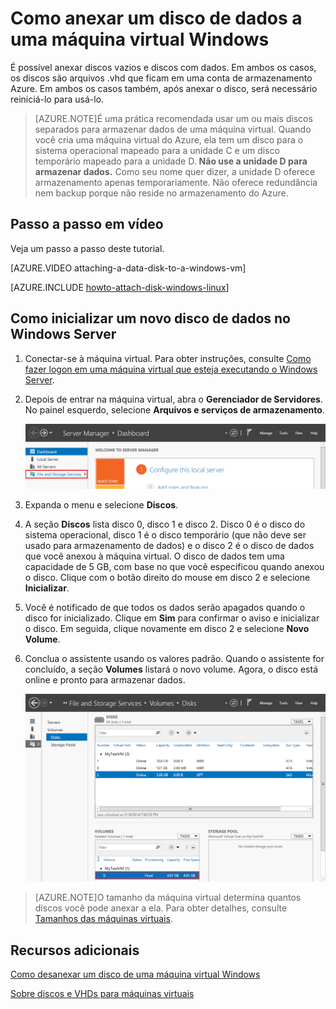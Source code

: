 <properties
	pageTitle="Anexar um disco a uma máquina virtual | Microsoft Azure"
	description="Saiba como anexar um disco de dados a uma máquina virtual Azure e inicializá-lo para que ele fique pronto para uso."
	services="virtual-machines, storage"
	documentationCenter=""
	authors="cynthn"
	manager="timlt"
	editor="tysonn"
	tags="azure-service-management"/>

<tags
	ms.service="virtual-machines"
	ms.workload="infrastructure-services"
	ms.tgt_pltfrm="vm-windows"
	ms.devlang="na"
	ms.topic="article"
	ms.date="07/16/2015"
	ms.author="cynthn"/>

# Como anexar um disco de dados a uma máquina virtual Windows

É possível anexar discos vazios e discos com dados. Em ambos os casos, os discos são arquivos .vhd que ficam em uma conta de armazenamento Azure. Em ambos os casos também, após anexar o disco, será necessário reiniciá-lo para usá-lo.

> [AZURE.NOTE]É uma prática recomendada usar um ou mais discos separados para armazenar dados de uma máquina virtual. Quando você cria uma máquina virtual do Azure, ela tem um disco para o sistema operacional mapeado para a unidade C e um disco temporário mapeado para a unidade D. **Não use a unidade D para armazenar dados.** Como seu nome quer dizer, a unidade D oferece armazenamento apenas temporariamente. Não oferece redundância nem backup porque não reside no armazenamento do Azure.

## Passo a passo em vídeo

Veja um passo a passo deste tutorial.

[AZURE.VIDEO attaching-a-data-disk-to-a-windows-vm]

[AZURE.INCLUDE [howto-attach-disk-windows-linux](../../includes/howto-attach-disk-windows-linux.md)]

## <a id="initializeinWS"></a>Como inicializar um novo disco de dados no Windows Server

1. Conectar-se à máquina virtual. Para obter instruções, consulte [Como fazer logon em uma máquina virtual que esteja executando o Windows Server][logon].

2. Depois de entrar na máquina virtual, abra o **Gerenciador de Servidores**. No painel esquerdo, selecione **Arquivos e serviços de armazenamento**.

	![Abra o gerenciador de servidor.](./media/storage-windows-attach-disk/fileandstorageservices.png)

3. Expanda o menu e selecione **Discos**.

4. A seção **Discos** lista disco 0, disco 1 e disco 2. Disco 0 é o disco do sistema operacional, disco 1 é o disco temporário (que não deve ser usado para armazenamento de dados) e o disco 2 é o disco de dados que você anexou à máquina virtual. O disco de dados tem uma capacidade de 5 GB, com base no que você especificou quando anexou o disco. Clique com o botão direito do mouse em disco 2 e selecione **Inicializar**.

5.	Você é notificado de que todos os dados serão apagados quando o disco for inicializado. Clique em **Sim** para confirmar o aviso e inicializar o disco. Em seguida, clique novamente em disco 2 e selecione **Novo Volume**.

6.	Conclua o assistente usando os valores padrão. Quando o assistente for concluído, a seção **Volumes** listará o novo volume. Agora, o disco está online e pronto para armazenar dados.

	![Volume inicializado com êxito](./media/storage-windows-attach-disk/newvolumecreated.png)

> [AZURE.NOTE]O tamanho da máquina virtual determina quantos discos você pode anexar a ela. Para obter detalhes, consulte [Tamanhos das máquinas virtuais](virtual-machines-size-specs.md).

## Recursos adicionais

[Como desanexar um disco de uma máquina virtual Windows](storage-windows-detach-disk.md)

[Sobre discos e VHDs para máquinas virtuais](virtual-machines-disks-vhds.md)

[logon]: virtual-machines-log-on-windows-server.md

<!---HONumber=Sept15_HO3-->